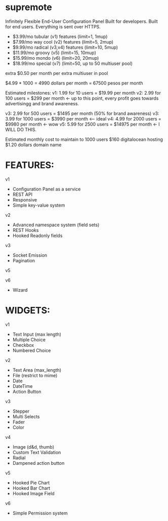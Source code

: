 supremote
=========
Infinitely Flexible End-User Configuration Panel
Built for developers.
Built for end users.
Everything is sent over HTTPS.

* $3.99/mo tubular  (v1)  features (limit=1, 1mup)
* $7.99/mo way cool (v2)  features (limit=5, 2mup)
* $9.99/mo radical  (v3,v4) features (limit=10, 5mup)
* $11.99/mo groovy  (v5) (limit=15, 10mup)
* $15.99/mo mondo   (v6) (limit=20, 20mup)
* $18.99/mo special (v7) (limit=50, up to 50 multiuser pool)

extra $0.50 per month per extra multiuser in pool

$4.99 * 1000 = 4990 dollars per month = 67500 pesos per month


Estimated milestones:
v1: 1.99 for 10 users = $19.99 per month
v2: 2.99 for 100 users = $299 per month <- up to this point, every profit goes towards advertisingg and brand awareness.


v3: 2.99 for 500 users = $1495 per month (50% for brand awareness)
v3: 3.99 for 1000 users = $3990 per month <— ideal 
v4: 4.99 for 2000 users = $9980 per month <- wow
v5: 5.99 for 2500 users = $14975 per month <- I WILL DO THIS.

Estimated monthly cost to maintain to 1000 users
$160 digitalocean hosting
$1.20 dollars domain name



FEATURES:
============================================
v1
- Configuration Panel as a service
- REST API
- Responsive
- Simple key-value system

v2
- Advanced namespace system (field sets)
- REST Hooks
- Hooked Readonly fields

v3
- Socket Emission
- Pagination

v5

v6 
- Wizard




WIDGETS:
============================================
v1
- Text Input (max length)
- Multiple Choice
- Checkbox
- Numbered Choice

v2
- Text Area (max_length)
- File (restrict to mime)
- Date
- DateTime
- Action Button

v3
- Stepper
- Multi Selects
- Fader 
- Color

v4
- Image (d&d, thumb)
- Custom Text Validation
- Radial 
- Dampened action button

v5
- Hooked Pie Chart
- Hooked Bar Chart 
- Hooked Image Field

v6
- Simple Permission system

